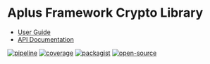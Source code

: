 # Aplus Framework Crypto Library

- [User Guide](https://docs.aplus-framework.com/guides/libraries/crypto/index.html)
- [API Documentation](https://docs.aplus-framework.com/packages/crypto.html)

[![pipeline](https://gitlab.com/aplus-framework/libraries/crypto/badges/master/pipeline.svg)](https://gitlab.com/aplus-framework/libraries/crypto/-/pipelines?scope=branches)
[![coverage](https://gitlab.com/aplus-framework/libraries/crypto/badges/master/coverage.svg?job=test:php)](https://aplus-framework.gitlab.io/libraries/crypto/coverage/)
[![packagist](https://img.shields.io/packagist/v/aplus/crypto)](https://packagist.org/packages/aplus/crypto)
[![open-source](https://img.shields.io/badge/open--source-donate-orange)](https://www.paypal.com/donate/?hosted_button_id=NGBNW5PY4VSJ4)
